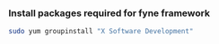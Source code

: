 ### Install packages required for fyne framework

```bash
sudo yum groupinstall "X Software Development"
```
